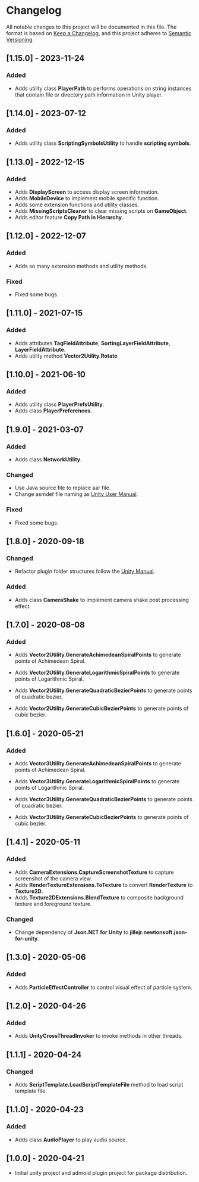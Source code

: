 # Changelog

All notable changes to this project will be documented in this file.
The format is based on [Keep a Changelog](https://keepachangelog.com/en/1.0.0/),
and this project adheres to [Semantic Versioning](https://semver.org/spec/v2.0.0.html).



## [1.15.0] - 2023-11-24

### Added

- Adds utility class **PlayerPath** to performs operations on string instances that contain file or directory path information in Unity player.



## [1.14.0] - 2023-07-12

### Added

- Adds utility class **ScriptingSymbolsUtility** to handle **scripting symbols**.



## [1.13.0] - 2022-12-15

### Added

- Adds **DisplayScreen** to access display screen information.
- Adds **MobileDevice** to implement mobile specific function.
- Adds some extension functions and utility classes.
- Adds **MissingScriptsCleaner** to clear missing scripts on **GameObject**.
- Adds editor feature **Copy Path in Hierarchy**.



## [1.12.0] - 2022-12-07

### Added

- Adds so many extension methods and utility methods.

### Fixed

- Fixed some bugs.



## [1.11.0] - 2021-07-15

### Added

- Adds attributes **TagFieldAttribute**, **SortingLayerFieldAttribute**, **LayerFieldAttribute**.
- Adds utility method **Vector2Utility.Rotate**.



## [1.10.0] - 2021-06-10

### Added

- Adds utility class **PlayerPrefsUtility**.
- Adds class **PlayerPreferences**.



## [1.9.0] - 2021-03-07

### Added

- Adds class **NetworkUtility**.

### Changed

- Use Java source file to replace aar file.
- Change asmdef file naming as [Unity User Manual](https://docs.unity3d.com/2019.4/Documentation/Manual/cus-layout.html).

### Fixed

- Fixed some bugs.




## [1.8.0] - 2020-09-18

### Changed

- Refactor plugin folder structures follow the [Unity Manual](https://docs.unity3d.com/Manual/cus-layout.html).



### Added

- Adds class **CameraShake** to implement camera shake post processing effect.



## [1.7.0] - 2020-08-08

### Added

- Adds **Vector2Utility.GenerateAchimedeanSpiralPoints** to generate points of Achimedean Spiral.
- Adds **Vector2Utility.GenerateLogarithmicSpiralPoints** to generate points of Logarithmic Spiral.

- Adds **Vector2Utility.GenerateQuadraticBezierPoints** to generate points of quadratic bezier.
- Adds **Vector2Utility.GenerateCubicBezierPoints** to generate points of cubic bezier.



## [1.6.0] - 2020-05-21

### Added

- Adds **Vector3Utility.GenerateAchimedeanSpiralPoints** to generate points of Achimedean Spiral.
- Adds **Vector3Utility.GenerateLogarithmicSpiralPoints** to generate points of Logarithmic Spiral.

- Adds **Vector3Utility.GenerateQuadraticBezierPoints** to generate points of quadratic bezier.
- Adds **Vector3Utility.GenerateCubicBezierPoints** to generate points of cubic bezier.



## [1.4.1] - 2020-05-11

### Added

- Adds **CameraExtensions.CaptureScreenshotTexture** to capture screenshot of the camera view.
- Adds **RenderTextureExtensions.ToTexture** to convert **RenderTexture** to **Texture2D**.
- Adds **Texture2DExtensions.BlendTexture** to composite background texture and foreground texture.

### Changed

- Change dependency of **Json.NET for Unity** to **jillejr.newtonsoft.json-for-unity**.



## [1.3.0] - 2020-05-06

### Added

- Adds **ParticleEffectController** to control visual effect of particle system.



## [1.2.0] - 2020-04-26

### Added

- Adds **UnityCrossThreadInvoker** to invoke methods in other threads.



## [1.1.1] - 2020-04-24

### Changed

- Adds **ScriptTemplate.LoadScriptTemplateFile** method to load script template file.



## [1.1.0] - 2020-04-23

### Added
- Adds class **AudioPlayer** to play audio source.

  

## [1.0.0] - 2020-04-21
 - Initial unity project and adnroid plugin project for package distribution.